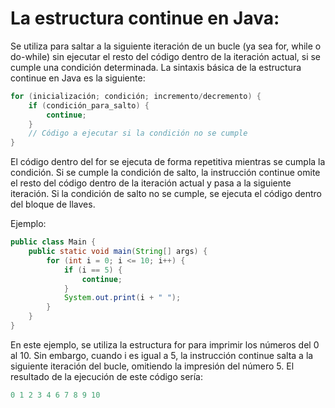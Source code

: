 # La estructura continue en Java:
Se utiliza para saltar a la siguiente iteración de un bucle (ya sea for, while o do-while) sin ejecutar el resto del código dentro de la iteración actual, si se cumple una condición determinada. La sintaxis básica de la estructura continue en Java es la siguiente:
```java
for (inicialización; condición; incremento/decremento) {
    if (condición_para_salto) {
        continue;
    }
    // Código a ejecutar si la condición no se cumple
}
```

El código dentro del for se ejecuta de forma repetitiva mientras se cumpla la condición. Si se cumple la condición de salto, la instrucción continue omite el resto del código dentro de la iteración actual y pasa a la siguiente iteración. Si la condición de salto no se cumple, se ejecuta el código dentro del bloque de llaves.

Ejemplo:

```java
public class Main {
    public static void main(String[] args) {
        for (int i = 0; i <= 10; i++) {
            if (i == 5) {
                continue;
            }
            System.out.print(i + " ");
        }
    }
}
```
En este ejemplo, se utiliza la estructura for para imprimir los números del 0 al 10. Sin embargo, cuando i es igual a 5, la instrucción continue salta a la siguiente iteración del bucle, omitiendo la impresión del número 5. El resultado de la ejecución de este código sería:
```java
0 1 2 3 4 6 7 8 9 10
```
